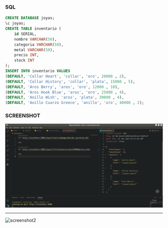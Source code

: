 ### SQL 

```sql
CREATE DATABASE joyas;
\c joyas;
CREATE TABLE inventario (
    id SERIAL, 
    nombre VARCHAR(50), 
    categoria VARCHAR(50), 
    metal VARCHAR(50), 
    precio INT, 
    stock INT
);
INSERT INTO inventario VALUES
(DEFAULT, 'Collar Heart', 'collar', 'oro', 20000 , 2),
(DEFAULT, 'Collar History', 'collar', 'plata', 15000 , 5),
(DEFAULT, 'Aros Berry', 'aros', 'oro', 12000 , 10),
(DEFAULT, 'Aros Hook Blue', 'aros', 'oro', 25000 , 4),
(DEFAULT, 'Anillo Wish', 'aros', 'plata', 30000 , 4),
(DEFAULT, 'Anillo Cuarzo Greece', 'anillo', 'oro', 40000 , 2);
```


### SCREENSHOT 

![screenshot1](png/screenshoot1.png)

---

![screenshot2](png/screenshoot2.png)
